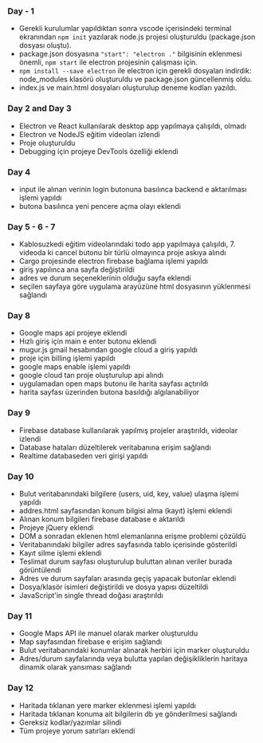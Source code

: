 ### Day - 1

  - Gerekli kurulumlar yapıldıktan sonra vscode içerisindeki terminal ekranından `npm init` yazılarak node.js projesi oluşturuldu (package.json dosyası oluştu).
  - package.json dosyasına `"start": "electron ."` bilgisinin eklenmesi önemli, `npm start` ile electron projesinin çalışması için.
  - `npm install --save electron` ile electron için gerekli dosyaları indirdik: node_modules klasörü oluşturuldu ve package.json güncellenmiş oldu.
  - index.js ve main.html dosyaları oluşturulup deneme kodları yazıldı.

### Day 2 and Day 3

  - Electron ve React kullanılarak desktop app yapılmaya çalışıldı, olmadı
  - Electron ve NodeJS eğitim videoları izlendi
  - Proje oluşturuldu
  - Debugging için projeye DevTools özelliği eklendi

### Day 4

  - input ile alınan verinin login butonuna basılınca backend e aktarılması işlemi yapıldı
  - butona basılınca yeni pencere açma olayı eklendi

### Day 5 - 6 - 7

  - Kablosuzkedi  eğitim videolarındaki todo app yapılmaya çalışıldı, 7. videoda ki cancel butonu bir türlü olmayınca proje askıya alındı
  - Cargo projesinde electron firebase bağlama işlemi yapıldı
  - giriş yapılınca ana sayfa değiştirildi
  - adres ve durum seçeneklerinin olduğu sayfa eklendi
  - seçilen sayfaya göre uygulama arayüzüne html dosyasının yüklenmesi sağlandı
 
### Day 8

  - Google maps api projeye eklendi
  - Hızlı giriş için main e enter butonu eklendi
  - mugur.js gmail hesabından google cloud a giriş yapıldı
  - proje için billing işlemi yapıldı
  - google maps enable işlemi yapıldı
  - google cloud tan proje oluşturulup api alındı
  - uygulamadan open maps butonu ile harita sayfası açtırıldı
  - harita sayfası üzerinden butona basıldığı algılanabiliyor

### Day 9

  - Firebase database kullanılarak yapılmış projeler araştırıldı, videolar izlendi
  - Database hataları düzeltilerek veritabanına erişim sağlandı
  - Realtime databaseden veri girişi yapıldı

### Day 10

  - Bulut veritabanındaki bilgilere (users, uid, key, value) ulaşma işlemi yapıldı
  - addres.html sayfasından konum bilgisi alma (kayıt)  işlemi eklendi
  - Alınan konum bilgileri firebase database e aktarıldı
  - Projeye jQuery eklendi
  - DOM a sonradan eklenen html elemanlarına erişme problemi çözüldü
  - Veritabanındaki bilgiler adres sayfasında tablo içerisinde gösterildi
  - Kayıt silme işlemi eklendi
  - Teslimat durum sayfası oluşturulup buluttan alınan veriler burada görüntülendi
  - Adres ve durum sayfaları arasında geçiş yapacak butonlar eklendi
  - Dosya/klasör isimleri değiştirildi ve dosya yapısı düzeltildi
  - JavaScript'in single thread doğası araştırıldı

### Day 11

  - Google Maps API ile manuel olarak marker oluşturuldu
  - Map sayfasından firebase e erişim sağlandı
  - Bulut veritabanındaki konumlar alınarak herbiri için marker oluşturuldu
  - Adres/durum sayfalarında veya bulutta yapılan değişikliklerin haritaya dinamik olarak yansıması sağlandı

### Day 12

  - Haritada tıklanan yere marker eklenmesi işlemi yapıldı
  - Haritada tıklanan konuma ait bilgilerin db ye gönderilmesi sağlandı
  - Gereksiz kodlar/yazımlar silindi
  - Tüm projeye yorum satırları eklendi
